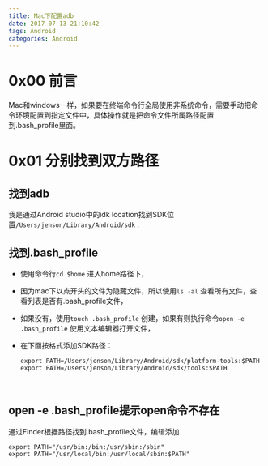 ```yaml
---
title: Mac下配置adb
date: 2017-07-13 21:10:42
tags: Android
categories: Android
---
```


# 0x00 前言

Mac和windows一样，如果要在终端命令行全局使用非系统命令，需要手动把命令环境配置到指定文件中，具体操作就是把命令文件所属路径配置到.bash_profile里面。

# 0x01 分别找到双方路径

## 找到adb

我是通过Android studio中的idk location找到SDK位置`/Users/jenson/Library/Android/sdk` .





## 找到.bash_profile

- 使用命令行`cd $home` 进入home路径下，

- 因为mac下以点开头的文件为隐藏文件，所以使用`ls -al` 查看所有文件，查看列表是否有.bash_profile文件，

- 如果没有，使用`touch .bash_profile` 创建，如果有则执行命令`open -e .bash_profile` 使用文本编辑器打开文件，

- 在下面按格式添加SDK路径：

  ```
  export PATH=/Users/jenson/Library/Android/sdk/platform-tools:$PATH
  export PATH=/Users/jenson/Library/Android/sdk/tools:$PATH
  ```

  ​

## open -e .bash_profile提示open命令不存在

通过Finder根据路径找到.bash_profile文件，编辑添加

```
export PATH="/usr/bin:/bin:/usr/sbin:/sbin"
export PATH="/usr/local/bin:/usr/local/sbin:$PATH"
```

